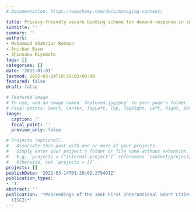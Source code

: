 ```yaml
---
# Documentation: https://wowchemy.com/docs/managing-content/

title: Privacy-friendly secure bidding scheme for demand response in smart grid
subtitle: ''
summary: ''
authors:
- Mohammad Shahriar Rahman
- Anirban Basu
- Shinsaku Kiyomoto
tags: []
categories: []
date: '2015-01-01'
lastmod: 2022-03-14T10:29:02+09:00
featured: false
draft: false

# Featured image
# To use, add an image named `featured.jpg/png` to your page's folder.
# Focal points: Smart, Center, TopLeft, Top, TopRight, Left, Right, BottomLeft, Bottom, BottomRight.
image:
  caption: ''
  focal_point: ''
  preview_only: false

# Projects (optional).
#   Associate this post with one or more of your projects.
#   Simply enter your project's folder or file name without extension.
#   E.g. `projects = ["internal-project"]` references `content/project/deep-learning/index.md`.
#   Otherwise, set `projects = []`.
projects: []
publishDate: '2022-03-14T01:29:02.279491Z'
publication_types:
- '1'
abstract: ''
publication: '*Proceedings of the IEEE First International Smart Cities Conference
  (ISC2)*'
---
```

